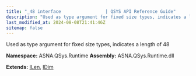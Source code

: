 ```yaml
---
title: "_48 interface                 | QSYS API Reference Guide"
description: "Used as type argument for fixed size types, indicates a length of 48  "
last_modified_at: 2024-08-08T21:41:46Z
sitemap: false
---
```


Used as type argument for fixed size types, indicates a length of 48 

**Namespace:** ASNA.QSys.Runtime
**Assembly:** ASNA.QSys.Runtime.dll

**Extends:** [ILen](/reference/runtime/qsys-runtime/i-len.html), [IDim](/reference/runtime/qsys-runtime/i-dim.html)
<br>
<br>
